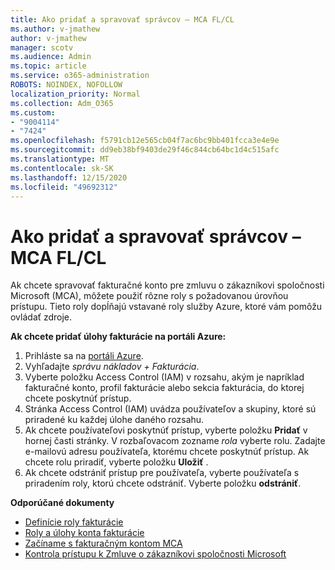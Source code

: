 ```yaml
---
title: Ako pridať a spravovať správcov – MCA FL/CL
ms.author: v-jmathew
author: v-jmathew
manager: scotv
ms.audience: Admin
ms.topic: article
ms.service: o365-administration
ROBOTS: NOINDEX, NOFOLLOW
localization_priority: Normal
ms.collection: Adm_O365
ms.custom:
- "9004114"
- "7424"
ms.openlocfilehash: f5791cb12e565cb04f7ac6bc9bb401fcca3e4e9e
ms.sourcegitcommit: dd9eb38bf9403de29f46c844cb64bc1d4c515afc
ms.translationtype: MT
ms.contentlocale: sk-SK
ms.lasthandoff: 12/15/2020
ms.locfileid: "49692312"
---
```

# <a name="how-to-add-and-manage-admins---mca-flcl"></a>Ako pridať a spravovať správcov – MCA FL/CL

Ak chcete spravovať fakturačné konto pre zmluvu o zákazníkovi spoločnosti Microsoft (MCA), môžete použiť rôzne roly s požadovanou úrovňou prístupu. Tieto roly dopĺňajú vstavané roly služby Azure, ktoré vám pomôžu ovládať zdroje.

**Ak chcete pridať úlohy fakturácie na portáli Azure:**

1. Prihláste sa na [portáli Azure](https://portal.azure.com/).
2. Vyhľadajte *správu nákladov + Fakturácia*.
3. Vyberte položku Access Control (IAM) v rozsahu, akým je napríklad fakturačné konto, profil fakturácie alebo sekcia fakturácia, do ktorej chcete poskytnúť prístup.
4. Stránka Access Control (IAM) uvádza používateľov a skupiny, ktoré sú priradené ku každej úlohe daného rozsahu.
5. Ak chcete používateľovi poskytnúť prístup, vyberte položku **Pridať** v hornej časti stránky. V rozbaľovacom zozname *rola* vyberte rolu. Zadajte e-mailovú adresu používateľa, ktorému chcete poskytnúť prístup. Ak chcete rolu priradiť, vyberte položku **Uložiť** .
6. Ak chcete odstrániť prístup pre používateľa, vyberte používateľa s priradením roly, ktorú chcete odstrániť. Vyberte položku **odstrániť**.

**Odporúčané dokumenty**

- [Definície roly fakturácie](https://docs.microsoft.com/azure/cost-management-billing/manage/understand-mca-roles)
- [Roly a úlohy konta fakturácie](https://docs.microsoft.com/azure/cost-management-billing/manage/understand-mca-roles#billing-account-roles-and-tasks)
- [Začíname s fakturačným kontom MCA](https://docs.microsoft.com/azure/cost-management-billing/understand/mca-overview)
- [Kontrola prístupu k Zmluve o zákazníkovi spoločnosti Microsoft](https://docs.microsoft.com/azure/cost-management-billing/manage/change-credit-card?WT.mc_id=Portal-Microsoft_Azure_Support%22%20%5Cl%20%22manage-credit-cards-for-a-microsoft-customer-agreement%22%20%5Ct%20%22_blank#check-the-type-of-your-account)
